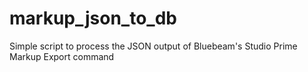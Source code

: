 # markup_json_to_db
Simple script to process the JSON output of Bluebeam's Studio Prime Markup Export command
